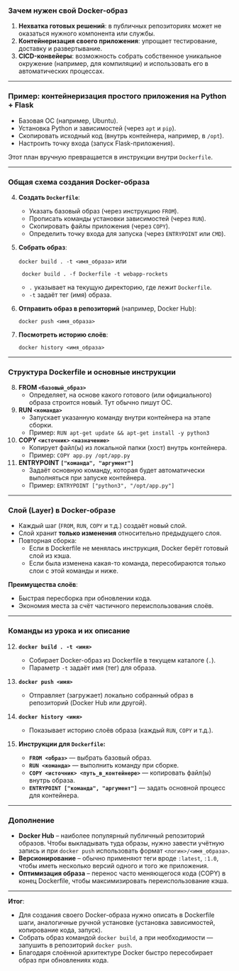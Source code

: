 ### Зачем нужен свой Docker-образ

1. **Нехватка готовых решений**: в публичных репозиториях может не оказаться нужного компонента или службы.
2. **Контейнеризация своего приложения**: упрощает тестирование, доставку и развертывание.
3. **CICD-конвейеры**: возможность собрать собственное уникальное окружение (например, для компиляции) и использовать его в автоматических процессах.

---

### Пример: контейнеризация простого приложения на Python + Flask

- Базовая ОС (например, Ubuntu).
- Установка Python и зависимостей (через `apt` и `pip`).
- Скопировать исходный код (внутрь контейнера, например, в `/opt`).
- Настроить точку входа (запуск Flask-приложения).

Этот план вручную превращается в инструкции внутри `Dockerfile`.

---

### Общая схема создания Docker-образа

4. **Создать `Dockerfile`**:
    - Указать базовый образ (через инструкцию `FROM`).
    - Прописать команды установки зависимостей (через `RUN`).
    - Скопировать файлы приложения (через `COPY`).
    - Определить точку входа для запуска (через `ENTRYPOINT` или `CMD`).
5. **Собрать образ**:
    
    `docker build . -t <имя_образа>`
	    или
	    
		docker build . -f Dockerfile -t webapp-rockets
    
    - `.` указывает на текущую директорию, где лежит `Dockerfile`.
    - `-t` задаёт тег (имя) образа.
6. **Отправить образ в репозиторий** (например, Docker Hub):
    
    `docker push <имя_образа>`
    
7. **Посмотреть историю слоёв**:
    
    `docker history <имя_образа>`
    

---

### Структура Dockerfile и основные инструкции

8. **FROM `<базовый_образ>`**
    - Определяет, на основе какого готового (или официального) образа строится новый. Тут обычно пишут ОС.
9. **RUN `<команда>`**
    - Запускает указанную команду внутри контейнера на этапе сборки.
    - Пример: `RUN apt-get update && apt-get install -y python3`
10. **COPY `<источник>` `<назначение>`**
    - Копирует файл(ы) из локальной папки (хост) внутрь контейнера.
    - Пример: `COPY app.py /opt/app.py`
11. **ENTRYPOINT `["команда", "аргумент"]`**
    - Задаёт основную команду, которая будет автоматически выполняться при запуске контейнера.
    - Пример: `ENTRYPOINT ["python3", "/opt/app.py"]`

---

### Слой (Layer) в Docker-образе

- Каждый шаг (`FROM`, `RUN`, `COPY` и т.д.) создаёт новый слой.
- Слой хранит **только изменения** относительно предыдущего слоя.
- Повторная сборка:
    - Если в Dockerfile не менялась инструкция, Docker берёт готовый слой из кэша.
    - Если была изменена какая-то команда, пересобираются только слои с этой команды и ниже.

**Преимущества слоёв**:

- Быстрая пересборка при обновлении кода.
- Экономия места за счёт частичного переиспользования слоёв.

---

### Команды из урока и их описание

12. **`docker build . -t <имя>`**
    
    - Собирает Docker-образ из Dockerfile в текущем каталоге (`.`).
    - Параметр `-t` задаёт имя (тег) для образа.
13. **`docker push <имя>`**
    
    - Отправляет (загружает) локально собранный образ в репозиторий (Docker Hub или другой).
14. **`docker history <имя>`**
    
    - Показывает историю слоёв образа (каждый `RUN`, `COPY` и т.д.).
15. **Инструкции для `Dockerfile`:**
    
    - **`FROM <образ>`** — выбрать базовый образ.
    - **`RUN <команда>`** — выполнить команду при сборке.
    - **`COPY <источник> <путь_в_контейнере>`** — копировать файл(ы) внутрь образа.
    - **`ENTRYPOINT ["команда", "аргумент"]`** — задать основной процесс для контейнера.

---

### Дополнение

- **Docker Hub** – наиболее популярный публичный репозиторий образов. Чтобы выкладывать туда образы, нужно завести учётную запись и при `docker push` использовать формат `<логин>/<имя_образа>`.
- **Версионирование** – обычно применяют теги вроде `:latest`, `:1.0`, чтобы иметь несколько версий одного и того же приложения.
- **Оптимизация образа** – перенос часто меняющегося кода (COPY) в конец Dockerfile, чтобы максимизировать переиспользование кэша.

---

**Итог**:

- Для создания своего Docker-образа нужно описать в Dockerfile шаги, аналогичные ручной установке (установка зависимостей, копирование кода, запуск).
- Собрать образ командой `docker build`, а при необходимости — запушить в репозиторий `docker push`.
- Благодаря слоённой архитектуре Docker быстро пересобирает образ при обновлениях кода.